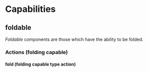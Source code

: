 Capabilities
============




foldable
--------

*Foldable* components are those which have the ability to be folded.


### Actions (folding capable)

#### fold (folding capable type action)


